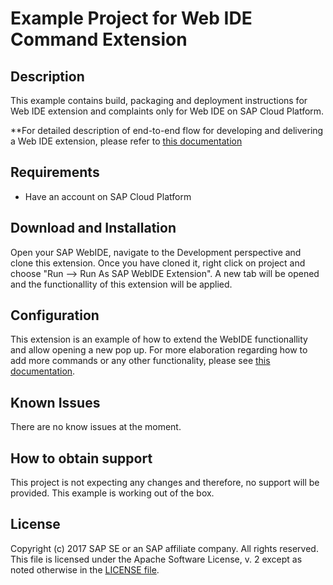 # Example Project for Web IDE Command Extension 

## Description

This example contains build, packaging and deployment instructions for Web IDE extension and complaints only for Web IDE on SAP Cloud Platform.

**For detailed description of end-to-end flow for developing and delivering a Web IDE extension, please refer to [this documentation](https://sdk-sapwebide.dispatcher.hana.ondemand.com/index.html#/topic/4a5a02764ba445cc95fafbbed3235d6e)

## Requirements

* Have an account on SAP Cloud Platform

## Download and Installation

Open your SAP WebIDE, navigate to the Development perspective and clone this extension. Once you have cloned it, right click on project and choose "Run --> Run As SAP WebIDE Extension".
A new tab will be opened and the functionallity of this extension will be applied.

## Configuration

This extension is an example of how to extend the WebIDE functionallity and allow opening a new pop up. For more elaboration regarding how to add more commands or any other functionality, please see [this documentation](https://sdk-sapwebide.dispatcher.hana.ondemand.com/index.html#/topic/4a5a02764ba445cc95fafbbed3235d6e).

## Known Issues

There are no know issues at the moment.

## How to obtain support

This project is not expecting any changes and therefore, no support will be provided. This example is working out of the box.

## License

Copyright (c) 2017 SAP SE or an SAP affiliate company. All rights reserved.
This file is licensed under the Apache Software License, v. 2 except as noted otherwise in the [LICENSE file](./LICENSE).
